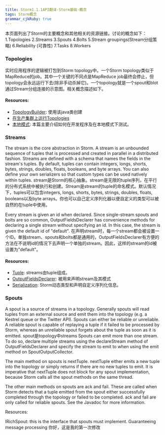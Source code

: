 ```yaml
---
title: Storm1.1.1API翻译-Storm基础-概念 
tags: Storm概念
grammar_cjkRuby: true
---
```

本页面列出了Storm的主要概念和其他相关的资源链接。讨论的概念如下：
1.Topologies
2.Streams
3.Spouts
4.Bolts
5.Stream groupings(Stream分组策略)
6.Reliability (可靠性)
7.Tasks
8.Workers
### Topologies
实时应用程序的逻辑被打包到Storm topology中。一个Storm topology类似于MapReduce的job。其中一个关键的不同点是MapReduce job最终会停止，但topology会永远运行下去(除非手动杀掉它)。一个topology就是一个spout和blot通过Stream分组连接的示意图。相关概念描述如下。
#### Resources:
* [TopologyBuilder](http://storm.apache.org/releases/1.1.1/javadocs/org/apache/storm/topology/TopologyBuilder.html): 使用该java类创建
* [在生产集群上运行Topologies](xxxx)
* [本地模式](xxxxx): 本篇主要介绍如何在开发程序及在本地模式下测试。
### Streams
The stream is the core abstraction in Storm. A stream is an unbounded sequence of tuples that is processed and created in parallel in a distributed fashion. Streams are defined with a schema that names the fields in the stream's tuples. By default, tuples can contain integers, longs, shorts, bytes, strings, doubles, floats, booleans, and byte arrays. You can also define your own serializers so that custom types can be used natively within tuples.
stream是Storm的核心抽象。stream是无限的tuple序列，在平行的分布式系统中被执行和创建。Stream是stream的tuple的命名模式。默认情况下，tuples可以包含integers, longs, shorts, bytes, strings, doubles, floats, booleans以及byte arrays。你也可以自己定义序列化器以便自定义的类型可以被自然的在tuple中使用。

Every stream is given an id when declared. Since single-stream spouts and bolts are so common, OutputFieldsDeclarer has convenience methods for declaring a single stream without specifying an id. In this case, the stream is given the default id of "default".
在声明stream时，每一个stream都会被设置一个ID。单独stream、spouts和bolts都是通用的，OutputFieldsDeclarer有方便的方法在不说明id的情况下去声明一个单独的stream。因此，这样的stream的id被设置为"default"。

#### Resources:
* [Tuple](xxxxx): streams由tuple组成。
* [OutputFieldsDeclarer](xxxxx): 被用来声明stream及其模式
* [Serialization](xxxx): Storm动态类型和声明自定义序列化信息。
### Spouts
A spout is a source of streams in a topology. Generally spouts will read tuples from an external source and emit them into the topology (e.g. a Kestrel queue or the Twitter API). Spouts can either be reliable or unreliable. A reliable spout is capable of replaying a tuple if it failed to be processed by Storm, whereas an unreliable spout forgets about the tuple as soon as it is emitted.
spout是topology中streams
Spouts can emit more than one stream. To do so, declare multiple streams using the declareStream method of OutputFieldsDeclarer and specify the stream to emit to when using the emit method on SpoutOutputCollector.

The main method on spouts is nextTuple. nextTuple either emits a new tuple into the topology or simply returns if there are no new tuples to emit. It is imperative that nextTuple does not block for any spout implementation, because Storm calls all the spout methods on the same thread.

The other main methods on spouts are ack and fail. These are called when Storm detects that a tuple emitted from the spout either successfully completed through the topology or failed to be completed. ack and fail are only called for reliable spouts. See the Javadoc for more information.

Resources:

IRichSpout: this is the interface that spouts must implement.
Guaranteeing message processing
你好，这是我的第一次修改